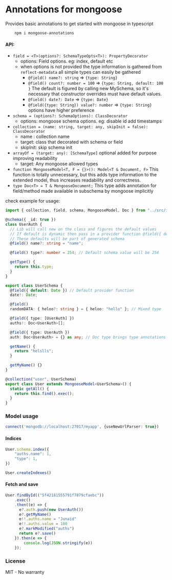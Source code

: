 # Annotations for mongoose

Provides basic annotations to get started with mongoose in typescript

```
    npm i mongoose-annotations
```

#### API:

- `field = <T>(options?: SchemaTypeOpts<T>): PropertyDecorator`
  - options: Field options. eg: index, default etc
  - when options is not provided the type information is gathered from `reflect-metadata` all simple types can easily be gathered
    - `@field() name?: string` => `{type: String}`
    - `@field() count?: number = 100` => `{type: String, default: 100 }` The default is figured by calling new MySchema, so it's necessary that constructor overrides must have default values.
    - `@field() date?: Date` => `{type: Date}`
    - `@field({type: String}) value?: number` => `{type: String}` options have higher preference
- `schema = (options?: SchemaOptions): ClassDecorator`
  - options: mongoose schema options. eg: disable id add timestamps
- `collection = (name: string, target: any, skipInit = false): ClassDecorator`
  - name : collection name
  - target: class that decorated with schema or field
  - skipInit: skip schema init
- `arrayOf = (target: any): [SchemaType]` optional added for purpose improving readability
  - target: Any mongoose allowed types
- `function MongooseModel<T, F = {}>(): Model<T & Document, F>` This function is totally unnecessary, but this adds type information to the extended model, thus increases readability and correctness.
- `type Doc<T> = T & MongooseDocument;` This type adds annotation for field/method made available in subschema by mongoose implicitly

check example for usage:

```typescript
import { collection, field, schema, MongooseModel, Doc } from "../src/index";

@schema({ _id: true })
class UserAuth {
  // Lib will call new on the class and figures the default values
  // If default is dynamic then pass in a provider function @field({ default: ... })
  // These defaults will be part of generated schema
  @field() name?: string = "name";

  @field() type?: number = 254; // Default schema value will be 254

  getType() {
    return this.type;
  }
}

export class UserSchema {
  @field({ default: Date }) // Default provider function
  date!: Date;

  @field()
  randomDATA: { heloo?: string } = { heloo: "hello" }; // Mixed type

  @field({ type: [UserAuth] })
  auths!: Doc<UserAuth>[];

  @field({ type: UserAuth })
  auth: Doc<UserAuth> = {} as any; // Doc type brings type annotations for sub schema

  getName() {
    return "helslls";
  }

  getMyName() {}
}

@collection("user", UserSchema)
export class User extends MongooseModel<UserSchema>() {
  static getAll() {
    return this.find().exec();
  }
}

```

### Model usage

```typescript
connect('mongodb://localhost:27017/myapp', {useNewUrlParser: true})
```

#### Indices
```typescript
User.schema.index({
    "auths.name": 1,
    "type": 1,
})

User.createIndexes()
```

#### Fetch and save
```typescript
User.findById(("5f42181555791f7879cfaebc"))
    .exec()
    .then((e) => {
      e?.auth.push(new UserAuth())
      e?.getMyName()
      e!!.auths.name = "Junaid"
      e!!.auths.value = 100
      e?.markModified("auths")
      return e?.save()
    }).then(e => {
        console.log(JSON.stringify(e))
    });

```

### License

MIT - No warranty
